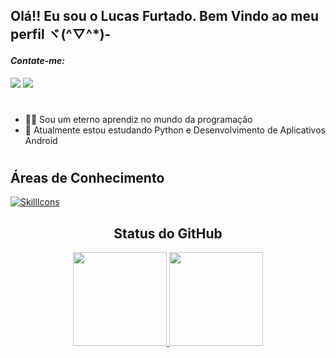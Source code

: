 ## Olá!! Eu sou o Lucas Furtado. Bem Vindo ao meu perfil ヾ(^▽^*)-
<h4><i>Contate-me:</i></h4>    
<a href="https://www.linkedin.com/in/lucas-furtado-souza" target="_blank" rel="noopener noreferrer"><img src="https://img.shields.io/badge/-LinkedIn-%230077B5?style=for-the-badge&logo=linkedin&logoColor=white"></a>
<a href="mailto:lucasfurtado256@gmail.com" target="_blank" rel="noopener noreferrer"><img src="https://img.shields.io/badge/Gmail-D14836?style=for-the-badge&logo=gmail&logoColor=white"></a>

#  
- 👨‍🎓 Sou um eterno aprendiz no mundo da programação
- 🌱 Atualmente estou estudando Python e Desenvolvimento de Aplicativos Android
#

## Áreas de Conhecimento
[![SkillIcons](https://skillicons.dev/icons?i=cs,mysql,html,css,bootstrap,js,php)](https://skillicons.dev)



<div align="center">
  <h2>Status do GitHub</h2>
</div>


<div align="center">
  <div>
  <a href="https://github.com/lucasfurtadosouza">
  <img height="150em" src="https://github-readme-stats.vercel.app/api?username=lucasfurtadosouza&show_icons=true&theme=dracula&include_all_commits=true&count_private=true"/>
  <img height="150em" src="https://github-readme-stats.vercel.app/api/top-langs/?username=lucasfurtadosouza&layout=compact&langs_count=7&theme=dracula"/>
</div>
